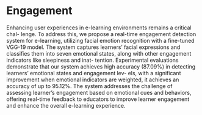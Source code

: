 # Engagement
Enhancing user experiences in e-learning environments remains a critical chal- lenge. To address this, we propose a real-time engagement detection system for e-learning, utilizing facial emotion recognition with a fine-tuned VGG-19 model. The system captures learners’ facial expressions and classifies them into seven emotional states, along with other engagement indicators like sleepiness and inat- tention. Experimental evaluations demonstrate that our system achieves high accuracy (87.09%) in detecting learners’ emotional states and engagement lev- els, with a significant improvement when emotional indicators are weighted, it achieves an accuracy of up to 95.12%. The system addresses the challenge of assessing learner’s engagement based on emotional cues and behaviors, offering real-time feedback to educators to improve learner engagement and enhance the overall e-learning experience.

